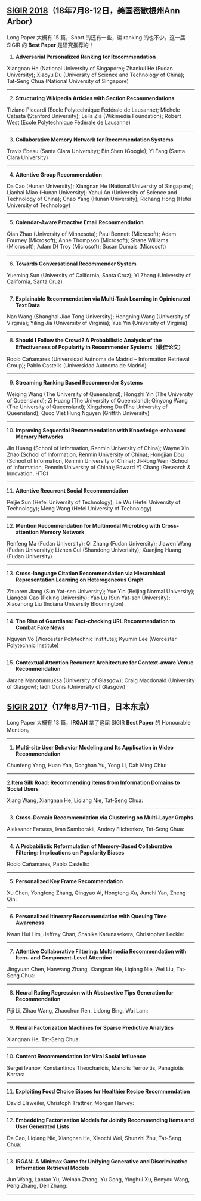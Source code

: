 ## [SIGIR 2018](http://sigir.org/sigir2018/accepted-papers/)（18年7月8-12日，美国密歇根州Ann Arbor）
Long Paper 大概有 15 篇，Short 的还有一些，讲 ranking 的也不少。这一届 SIGIR 的 **Best Paper** 是研究推荐的！

1) **Adversarial Personalized Ranking for Recommendation**

Xiangnan He (National University of Singapore); Zhankui He (Fudan University); Xiaoyu Du (University of Science and Technology of China); Tat-Seng Chua (National University of Singapore)


---

2) **Structuring Wikipedia Articles with Section Recommendations**

Tiziano Piccardi (Ecole Polytechnique Fédérale de Lausanne); Michele Catasta (Stanford University); Leila Zia (Wikimedia Foundation); Robert West (Ecole Polytechnique Fédérale de Lausanne)


---

3) **Collaborative Memory Network for Recommendation Systems**

Travis Ebesu (Santa Clara University); Bin Shen (Google); Yi Fang (Santa Clara University)


---

4) **Attentive Group Recommendation**

Da Cao (Hunan University); Xiangnan He (National University of Singapore); Lianhai Miao (Hunan University); Yahui An (University of Science and Technology of China); Chao Yang (Hunan University); Richang Hong (Hefei University of Technology)


---

5) **Calendar-Aware Proactive Email Recommendation**

Qian Zhao (University of Minnesota); Paul Bennett (Microsoft); Adam Fourney (Microsoft); Anne Thompson (Microsoft); Shane Williams (Microsoft); Adam D) Troy (Microsoft); Susan Dumais (Microsoft)


---

6) **Towards Conversational Recommender System**

Yueming Sun (University of California, Santa Cruz); Yi Zhang (University of California, Santa Cruz)


---

7) **Explainable Recommendation via Multi-Task Learning in Opinionated Text Data**

Nan Wang (Shanghai Jiao Tong University); Hongning Wang (University of Virginia); Yiling Jia (University of Virginia); Yue Yin (University of Virginia)


---

8) **Should I Follow the Crowd? A Probabilistic Analysis of the Effectiveness of Popularity in Recommender Systems（最佳论文）**

Rocío Cañamares (Universidad Autnoma de Madrid – Information Retrieval Group); Pablo Castells (Universidad Autnoma de Madrid)


---

9) **Streaming Ranking Based Recommender Systems**

Weiqing Wang (The University of Queensland); Hongzhi Yin (The University of Queensland); Zi Huang (The University of Queensland); Qinyong Wang (The University of Queensland); Xingzhong Du (The University of Queensland); Quoc Viet Hung Nguyen (Griffith University)


---

10) **Improving Sequential Recommendation with Knowledge-enhanced Memory Networks**

Jin Huang (School of Information, Renmin University of China); Wayne Xin Zhao (School of Information, Renmin University of China); Hongjian Dou (School of Information, Renmin University of China); Ji-Rong Wen (School of Information, Renmin University of China); Edward Y) Chang (Research & Innovation, HTC)


---

11) **Attentive Recurrent Social Recommendation**

Peijie Sun (Hefei University of Technology); Le Wu (Hefei University of Technology); Meng Wang (Hefei University of Technology)


---

12) **Mention Recommendation for Multimodal Microblog with Cross-attention Memory Network**

Renfeng Ma (Fudan University); Qi Zhang (Fudan University); Jiawen Wang (Fudan University); Lizhen Cui (Shandong Univerisity); Xuanjing Huang (Fudan University)


---

13) **Cross-language Citation Recommendation via Hierarchical Representation Learning on Heterogeneous Graph**

Zhuoren Jiang (Sun Yat-sen University); Yue Yin (Beijing Normal University); Liangcai Gao (Peking University); Yao Lu (Sun Yat-sen University); Xiaozhong Liu (Indiana University Bloomington)


---

14)  **The Rise of Guardians: Fact-checking URL Recommendation to Combat Fake News**

Nguyen Vo (Worcester Polytechnic Institute); Kyumin Lee (Worcester Polytechnic Institute)


---

15) **Contextual Attention Recurrent Architecture for Context-aware Venue Recommendation**

Jarana Manotumruksa (University of Glasgow); Craig Macdonald (University of Glasgow); Iadh Ounis (University of Glasgow)

## [SIGIR 2017](https://dblp.org/db/conf/sigir/sigir2017)（17年8月7-11日，日本东京）
Long Paper 大概有 13 篇，**IRGAN** 拿了这届 SIGIR **Best Paper** 的 Honourable Mention。

---

1) **Multi-site User Behavior Modeling and Its Application in Video Recommendation**

Chunfeng Yang, Huan Yan, Donghan Yu, Yong Li, Dah Ming Chiu:


---

2.**Item Silk Road: Recommending Items from Information Domains to Social Users**

Xiang Wang, Xiangnan He, Liqiang Nie, Tat-Seng Chua:


---

3) **Cross-Domain Recommendation via Clustering on Multi-Layer Graphs**

Aleksandr Farseev, Ivan Samborskii, Andrey Filchenkov, Tat-Seng Chua:


---

4) **A Probabilistic Reformulation of Memory-Based Collaborative Filtering: Implications on Popularity Biases**

Rocío Cañamares, Pablo Castells:


---

5) **Personalized Key Frame Recommendation**

Xu Chen, Yongfeng Zhang, Qingyao Ai, Hongteng Xu, Junchi Yan, Zheng Qin:


---

6) **Personalized Itinerary Recommendation with Queuing Time Awareness**

Kwan Hui Lim, Jeffrey Chan, Shanika Karunasekera, Christopher Leckie:


---

7) **Attentive Collaborative Filtering: Multimedia Recommendation with Item- and Component-Level Attention**

Jingyuan Chen, Hanwang Zhang, Xiangnan He, Liqiang Nie, Wei Liu, Tat-Seng Chua:


---

8) **Neural Rating Regression with Abstractive Tips Generation for Recommendation**

Piji Li, Zihao Wang, Zhaochun Ren, Lidong Bing, Wai Lam:


---

9) **Neural Factorization Machines for Sparse Predictive Analytics**
 
Xiangnan He, Tat-Seng Chua:


---

10) **Content Recommendation for Viral Social Influence**

Sergei Ivanov, Konstantinos Theocharidis, Manolis Terrovitis, Panagiotis Karras:


---

11) **Exploiting Food Choice Biases for Healthier Recipe Recommendation**

David Elsweiler, Christoph Trattner, Morgan Harvey:


---

12) **Embedding Factorization Models for Jointly Recommending Items and User Generated Lists**

Da Cao, Liqiang Nie, Xiangnan He, Xiaochi Wei, Shunzhi Zhu, Tat-Seng Chua:


---

13) **IRGAN: A Minimax Game for Unifying Generative and Discriminative Information Retrieval Models**

Jun Wang, Lantao Yu, Weinan Zhang, Yu Gong, Yinghui Xu, Benyou Wang, Peng Zhang, Dell Zhang:

--------------------------------------------------------------------------------